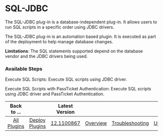 
# SQL-JDBC

The SQL-JDBC plug-in is a database-independent plug-in. It allows users to run SQL scripts in a specific order using JDBC drivers.

The SQL-JDBC plug-in is an automation based plugin. It is executed as part of the deployment to help manage database changes.

**Limitations**: The SQL statements supported depend on the database vendor and the JDBC drivers being used.


### Available Steps

Execute SQL Scripts: Execute SQL scripts using JDBC driver.

Execute SQL Scripts with PassTicket Authentication: Execute SQL scripts using JDBC driver and PassTicket Authentication.



|          Back to ...          |                                |                                                    Latest Version                                                     ||||||
|:-----------------------------:|:------------------------------:|:---------------------------------------------------------------------------------------------------------------------:| :---: | :---: | :---: | :---: | :---: |
| [All Plugins](../../index.md) | [Deploy Plugins](../README.md) | [12.1100867](https://raw.githubusercontent.com/UrbanCode/IBM-UCD-PLUGINS/main/files/SQL-JDBC/SQL-JDBC-12.1100867.zip) |[Overview](overview.md)|[Troubleshooting](troubleshooting.md)|[Usage](usage.md)|[Steps](steps.md)|[Downloads](downloads.md)|

